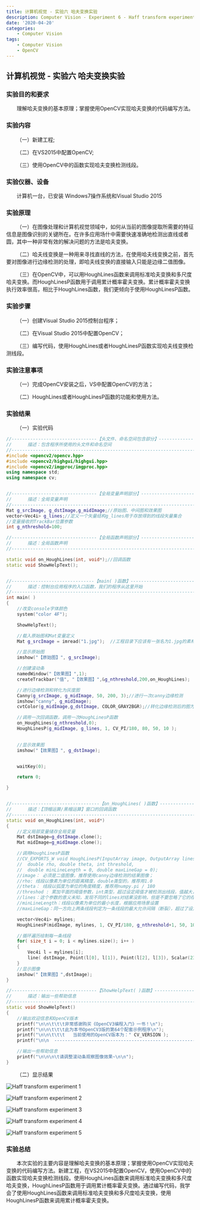 ```yaml
---
title: 计算机视觉 - 实验六 哈夫变换实验
description: Computer Vision - Experiment 6 - Haff transform experiment
date: '2020-04-20'
categories:
    - Computer Vision
tags:
    - Computer Vision
    - OpenCV
---
```


## 计算机视觉 - 实验六 哈夫变换实验

### 实验目的和要求

&emsp;&emsp;理解哈夫变换的基本原理；掌握使用OpenCV实现哈夫变换的代码编写方法。

### 实验内容

&emsp;&emsp;（一）新建工程;

&emsp;&emsp;（二）在VS2015中配置OpenCV;

&emsp;&emsp;（三）使用OpenCV中的函数实现哈夫变换检测线段。

### 实验仪器、设备

&emsp;&emsp;计算机一台，已安装 Windows7操作系统和Visual Studio 2015

### 实验原理

&emsp;&emsp;（一）在图像处理和计算机视觉领域中，如何从当前的图像提取所需要的特征信息是图像识别的关键所在。在许多应用场什中需要快速准确地检测出直线或者圆，其中一种非常有效的解决问题的方法是哈夫变换。

&emsp;&emsp;（二）哈夫线变换是一种用来寻找直线的方法，在使用哈夫线变换之前，首先要对图像进行边缘检测的处理，即哈夫线变换的直接输入只能是边缘二值图像。

&emsp;&emsp;（三）在OpenCV中，可以用HoughLines函数来调用标准哈夫变换和多尺度哈夫变换。而HoughLinesP函数用于调用累计概率霍夫变换。累计概率霍夫变换执行效率很高，相比于HoughLines函数，我们更倾向于使用HoughLinesP函数。

### 实验步骤

&emsp;&emsp;（一）创建Visual Studio 2015控制台程序；

&emsp;&emsp;（二）在Visual Studio 2015中配置OpenCV；

&emsp;&emsp;（三）编写代码，使用HoughLines或者HoughLinesP函数实现哈夫线变换检测线段。

### 实验注意事项

&emsp;&emsp;（一）完成OpenCV安装之后，VS中配置OpenCV的方法；

&emsp;&emsp;（二）HoughLines或者HoughLinesP函数的功能和使用方法。

### 实验结果

&emsp;&emsp;（一）实验代码

```cpp
//--------------------------------【头文件、命名空间包含部分】----------------------------
//		描述：包含程序所使用的头文件和命名空间
//-------------------------------------------------------------------------------------
#include <opencv2/opencv.hpp>
#include <opencv2/highgui/highgui.hpp>
#include <opencv2/imgproc/imgproc.hpp>
using namespace std;
using namespace cv;


//--------------------------------【全局变量声明部分】-----------------------------------
//		描述：全局变量声明
//-------------------------------------------------------------------------------------
Mat g_srcImage, g_dstImage,g_midImage;//原始图、中间图和效果图
vector<Vec4i> g_lines;//定义一个矢量结构g_lines用于存放得到的线段矢量集合
//变量接收的TrackBar位置参数
int g_nthreshold=100;

//--------------------------------【全局函数声明部分】-----------------------------------
//		描述：全局函数声明
//-------------------------------------------------------------------------------------

static void on_HoughLines(int, void*);//回调函数
static void ShowHelpText();


//-------------------------------【main( )函数】-----------------------------------------
//		描述：控制台应用程序的入口函数，我们的程序从这里开始
//-------------------------------------------------------------------------------------
int main( )
{
	//改变console字体颜色
	system("color 4F");  

	ShowHelpText();

	//载入原始图和Mat变量定义   
	Mat g_srcImage = imread("1.jpg");  //工程目录下应该有一张名为1.jpg的素材图

	//显示原始图  
	imshow("【原始图】", g_srcImage);  

	//创建滚动条
	namedWindow("【效果图】",1);
	createTrackbar("值", "【效果图】",&g_nthreshold,200,on_HoughLines);

	//进行边缘检测和转化为灰度图
	Canny(g_srcImage, g_midImage, 50, 200, 3);//进行一次canny边缘检测
	imshow("canny", g_midImage);
	cvtColor(g_midImage,g_dstImage, COLOR_GRAY2BGR);//转化边缘检测后的图为灰度图

	//调用一次回调函数，调用一次HoughLinesP函数
	on_HoughLines(g_nthreshold,0);
	HoughLinesP(g_midImage, g_lines, 1, CV_PI/180, 80, 50, 10 );
	

	//显示效果图  
	imshow("【效果图】", g_dstImage);  


	waitKey(0);  

	return 0;  

}


//---------------------------------【on_HoughLines( )函数】------------------------------
//		描述：【顶帽运算/黑帽运算】窗口的回调函数
//-------------------------------------------------------------------------------------
static void on_HoughLines(int, void*)
{
	//定义局部变量储存全局变量
	Mat dstImage=g_dstImage.clone();
	Mat midImage=g_midImage.clone();

	//调用HoughLinesP函数
	//CV_EXPORTS_W void HoughLinesP(InputArray image, OutputArray lines,
	//	double rho, double theta, int threshold,
	//	double minLineLength = 0, double maxLineGap = 0);
	//image： 必须是二值图像，推荐使用canny边缘检测的结果图像； 
	//rho: 线段以像素为单位的距离精度，double类型的，推荐用1.0
	//theta： 线段以弧度为单位的角度精度，推荐用numpy.pi / 180
	//threshod : 累加平面的阈值参数，int类型，超过设定阈值才被检测出线段，值越大，基本上意味着检出的线段越长，检出的线段个数越少。根据情况推荐先用100试试
	//lines：这个参数的意义未知，发现不同的lines对结果没影响，但是不要忽略了它的存在 
	//minLineLength：线段以像素为单位的最小长度，根据应用场景设置 
	//maxLineGap：同一方向上两条线段判定为一条线段的最大允许间隔（断裂），超过了设定值，则把两条线段当成一条线段，值越大，允许线段上的断裂越大，越有可能检出潜在的直线段

	vector<Vec4i> mylines;
	HoughLinesP(midImage, mylines, 1, CV_PI/180, g_nthreshold+1, 50, 10 );

	//循环遍历绘制每一条线段
	for( size_t i = 0; i < mylines.size(); i++ )
	{
		Vec4i l = mylines[i];
		line( dstImage, Point(l[0], l[1]), Point(l[2], l[3]), Scalar(23,180,55), 1, LINE_AA);
	}
	//显示图像
	imshow("【效果图】",dstImage);
}

//--------------------------------【ShowHelpText( )函数】--------------------------------
//		描述：输出一些帮助信息
//-------------------------------------------------------------------------------------
static void ShowHelpText()
{
	//输出欢迎信息和OpenCV版本
	printf("\n\n\t\t\t非常感谢购买《OpenCV3编程入门》一书！\n");
	printf("\n\n\t\t\t此为本书OpenCV3版的第64个配套示例程序\n");
	printf("\n\n\t\t\t   当前使用的OpenCV版本为：" CV_VERSION );
	printf("\n\n  ----------------------------------------------------------------------------\n");

	//输出一些帮助信息
	printf("\n\n\n\t请调整滚动条观察图像效果~\n\n");
} 
```

&emsp;&emsp;（二）显示结果

![Haff transform experiment 1](https://raw.githubusercontent.com/JavenJin/blog-image/master/content/post/Campus%20Projects/Computer%20Vision/Experiment%2006%20Haff%20transform%20experiment/haff-transform-experiment1.png)

![Haff transform experiment 2](https://raw.githubusercontent.com/JavenJin/blog-image/master/content/post/Campus%20Projects/Computer%20Vision/Experiment%2006%20Haff%20transform%20experiment/haff-transform-experiment2.png)

![Haff transform experiment 3](https://raw.githubusercontent.com/JavenJin/blog-image/master/content/post/Campus%20Projects/Computer%20Vision/Experiment%2006%20Haff%20transform%20experiment/haff-transform-experiment3.png)

![Haff transform experiment 4](https://raw.githubusercontent.com/JavenJin/blog-image/master/content/post/Campus%20Projects/Computer%20Vision/Experiment%2006%20Haff%20transform%20experiment/haff-transform-experiment4.png)

![Haff transform experiment 5](https://raw.githubusercontent.com/JavenJin/blog-image/master/content/post/Campus%20Projects/Computer%20Vision/Experiment%2006%20Haff%20transform%20experiment/haff-transform-experiment5.png)

### 实验总结

&emsp;&emsp;本次实验的主要内容是理解哈夫变换的基本原理；掌握使用OpenCV实现哈夫变换的代码编写方法。新建工程，在VS2015中配置OpenCV，使用OpenCV中的函数实现哈夫变换检测线段。使用HoughLines函数来调用标准哈夫变换和多尺度哈夫变换，HoughLinesP函数用于调用累计概率霍夫变换。通过编写代码，我学会了使用HoughLines函数来调用标准哈夫变换和多尺度哈夫变换，使用HoughLinesP函数来调用累计概率霍夫变换。
